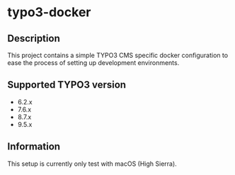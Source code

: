 # typo3-docker

## Description
This project contains a simple TYPO3 CMS specific docker configuration to ease the process of setting up development environments.

## Supported TYPO3 version
* 6.2.x
* 7.6.x
* 8.7.x
* 9.5.x

## Information
This setup is currently only test with macOS (High Sierra).
